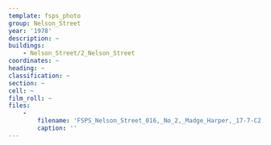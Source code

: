 ```yaml
---
template: fsps_photo
group: Nelson_Street
year: '1978'
description: ~
buildings:
    - Nelson_Street/2_Nelson_Street
coordinates: ~
heading: ~
classification: ~
section: ~
cell: ~
film_roll: ~
files:
    -
        filename: 'FSPS_Nelson_Street_016,_No_2,_Madge_Harper,_17-7-C2,_1978.png'
        caption: ''
---
```

